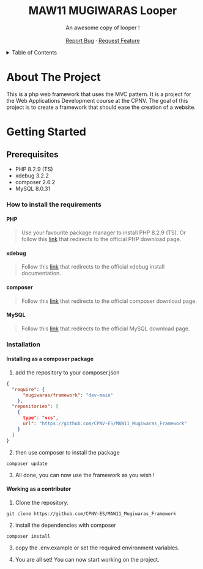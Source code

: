 #

<br />
<div align="center">

  <h1 align="center">MAW11 MUGIWARAS Looper</h1>

  <p align="center">
    An awesome copy of looper !
    <br />
    <br />
    <a href="https://github.com/CPNV-ES/MAW11_Mugiwaras_Framework/issues/new?assignees=&labels=bug&projects=&template=bug_report.md&title=%5BBUG%5D">Report Bug</a>
    ·
    <a href="https://github.com/CPNV-ES/MAW11_Mugiwaras_Framework/issues/new?assignees=&labels=enhancement&projects=&template=feature_request.md&title=">Request Feature</a>
  </p>
</div>

<details>
  <summary>Table of Contents</summary>
  <ol>
    <li>
      <a href="#about-the-project">About The Project</a>
    </li>
    <li>
      <a href="#getting-started">Getting Started</a>
      <ul>
        <li><a href="#prerequisites">Prerequisites</a></li>
        <li><a href="#installation">Installation</a></li>
      </ul>
    </li>
  </ol>
</details>

# About The Project

This is a php web framework that uses the MVC pattern. It is a project for the Web Applications Development course at the CPNV. The goal of this project is to create a framework that should ease the creation of a website.

# Getting Started

## Prerequisites

* PHP 8.2.9 (TS)
* xdebug 3.2.2
* composer 2.6.2
* MySQL 8.0.31

### How to install the requirements

#### PHP

> Use your favourite package manager to install PHP 8.2.9 (TS). Or follow this [link](https://www.php.net/manual/install.php) that redirects to the official PHP download page.

#### xdebug

> Follow this [link](https://xdebug.org/docs/install) that redirects to the official xdebug install documentation.

#### composer

> Follow this [link](https://getcomposer.org/download/) that redirects to the official composer download page.

#### MySQL

> Follow this [link](https://dev.mysql.com/downloads/installer/) that redirects to the official MySQL download page.

<!-- The following installation procedure is not valid.  -->
### Installation

#### Installing as a composer package

1. add the repository to your composer.json
```json
{
  "require": {
      "mugiwaras/framework": "dev-main"
    },
  "repositories": [
    {
      type": "vcs",
      url": "https://github.com/CPNV-ES/MAW11_Mugiwaras_Framework"
    }
  ]
}
```

2. then use composer to install the package
```shell
composer update 
```

3. All done, you can now use the framework as you wish !

#### Working as a contributor

1. Clone the repository.
```shell
git clone https://github.com/CPNV-ES/MAW11_Mugiwaras_Framework
```

2. install the dependencies with composer

```shell
composer install
```

3. copy the .env.example or set the required environment variables.

4. You are all set! You can now start working on the project.
